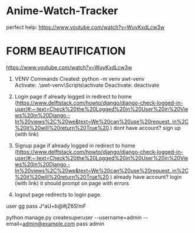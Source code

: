 # Anime-Watch-Tracker

perfect help: https://www.youtube.com/watch?v=WuyKxdLcw3w

# FORM BEAUTIFICATION

https://www.youtube.com/watch?v=WuyKxdLcw3w

1. VENV Commands
   Created: python -m venv awt-venv  
   Activate: .\awt-venv\Scripts\activate
   Deactivate: deactivate

2. Login page
   if already logged in redirect to home (https://www.delftstack.com/howto/django/django-check-logged-in-user/#:~:text=Check%20the%20Logged%20in%20User%20in%20Views%20in%20Django,-In%20views%2C%20we&text=We%20can%20use%20request.,in%2C%20it%20will%20return%20True%20.)
   dont have account? sign up (with link)

3. Signup page
   if already logged in redirect to home (https://www.delftstack.com/howto/django/django-check-logged-in-user/#:~:text=Check%20the%20Logged%20in%20User%20in%20Views%20in%20Django,-In%20views%2C%20we&text=We%20can%20use%20request.,in%2C%20it%20will%20return%20True%20.)
   already have account? login (with link)
   it should prompt on page with errors

4. logout page
   redirects to login page.

user gg
pass J^aU+b@#jZ6S!mF

python manage.py createsuperuser --username=admin --email=admin@example.com
pass admin
